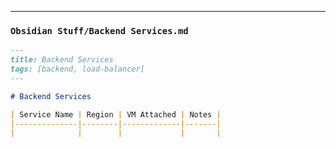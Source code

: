 

---

### `Obsidian Stuff/Backend Services.md`
```markdown
---
title: Backend Services
tags: [backend, load-balancer]
---

# Backend Services  

| Service Name | Region | VM Attached | Notes |
|--------------|--------|-------------|-------|
|              |        |             |       |
